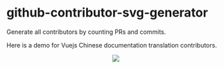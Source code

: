 # github-contributor-svg-generator

Generate all contributors by counting PRs and commits.

Here is a demo for Vuejs Chinese documentation translation contributors.

<p align="center">
  <a href="https://cdn.jsdelivr.net/gh/ShenQingchuan/github-contributor-svg-generator/dist/contributors.svg">
    <img src="https://cdn.jsdelivr.net/gh/ShenQingchuan/github-contributor-svg-generator/dist/contributors.svg" />
  </a>
</p>
